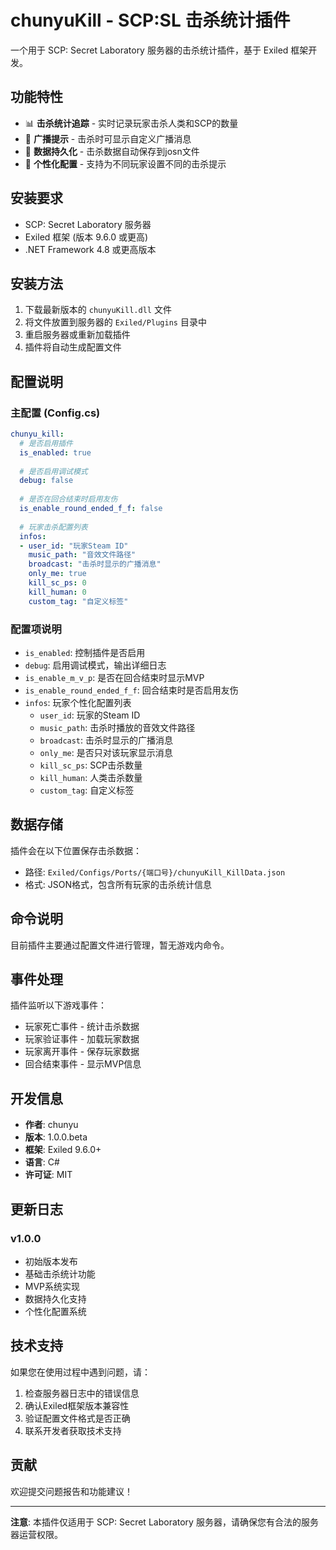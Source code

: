 # chunyuKill - SCP:SL 击杀统计插件

一个用于 SCP: Secret Laboratory 服务器的击杀统计插件，基于 Exiled 框架开发。

## 功能特性

- 📊 **击杀统计追踪** - 实时记录玩家击杀人类和SCP的数量
- 📢 **广播提示** - 击杀时可显示自定义广播消息
- 💾 **数据持久化** - 击杀数据自动保存到josn文件
- 🎯 **个性化配置** - 支持为不同玩家设置不同的击杀提示

## 安装要求

- SCP: Secret Laboratory 服务器
- Exiled 框架 (版本 9.6.0 或更高)
- .NET Framework 4.8 或更高版本

## 安装方法

1. 下载最新版本的 `chunyuKill.dll` 文件
2. 将文件放置到服务器的 `Exiled/Plugins` 目录中
3. 重启服务器或重新加载插件
4. 插件将自动生成配置文件

## 配置说明

### 主配置 (Config.cs)

```yaml
chunyu_kill:
  # 是否启用插件
  is_enabled: true
  
  # 是否启用调试模式
  debug: false
  
  # 是否在回合结束时启用友伤
  is_enable_round_ended_f_f: false
  
  # 玩家击杀配置列表
  infos:
  - user_id: "玩家Steam ID"
    music_path: "音效文件路径"
    broadcast: "击杀时显示的广播消息"
    only_me: true
    kill_sc_ps: 0
    kill_human: 0
    custom_tag: "自定义标签"
```

### 配置项说明

- `is_enabled`: 控制插件是否启用
- `debug`: 启用调试模式，输出详细日志
- `is_enable_m_v_p`: 是否在回合结束时显示MVP
- `is_enable_round_ended_f_f`: 回合结束时是否启用友伤
- `infos`: 玩家个性化配置列表
  - `user_id`: 玩家的Steam ID
  - `music_path`: 击杀时播放的音效文件路径
  - `broadcast`: 击杀时显示的广播消息
  - `only_me`: 是否只对该玩家显示消息
  - `kill_sc_ps`: SCP击杀数量
  - `kill_human`: 人类击杀数量
  - `custom_tag`: 自定义标签

## 数据存储

插件会在以下位置保存击杀数据：
- 路径: `Exiled/Configs/Ports/{端口号}/chunyuKill_KillData.json`
- 格式: JSON格式，包含所有玩家的击杀统计信息

## 命令说明

目前插件主要通过配置文件进行管理，暂无游戏内命令。

## 事件处理

插件监听以下游戏事件：
- 玩家死亡事件 - 统计击杀数据
- 玩家验证事件 - 加载玩家数据
- 玩家离开事件 - 保存玩家数据
- 回合结束事件 - 显示MVP信息

## 开发信息

- **作者**: chunyu
- **版本**: 1.0.0.beta
- **框架**: Exiled 9.6.0+
- **语言**: C#
- **许可证**: MIT

## 更新日志

### v1.0.0
- 初始版本发布
- 基础击杀统计功能
- MVP系统实现
- 数据持久化支持
- 个性化配置系统

## 技术支持

如果您在使用过程中遇到问题，请：
1. 检查服务器日志中的错误信息
2. 确认Exiled框架版本兼容性
3. 验证配置文件格式是否正确
4. 联系开发者获取技术支持

## 贡献

欢迎提交问题报告和功能建议！

---

**注意**: 本插件仅适用于 SCP: Secret Laboratory 服务器，请确保您有合法的服务器运营权限。
